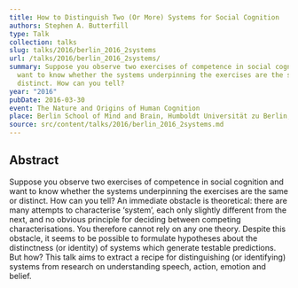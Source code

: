 ```yaml
---
title: How to Distinguish Two (Or More) Systems for Social Cognition
authors: Stephen A. Butterfill
type: Talk
collection: talks
slug: talks/2016/berlin_2016_2systems
url: /talks/2016/berlin_2016_2systems/
summary: Suppose you observe two exercises of competence in social cognition and
  want to know whether the systems underpinning the exercises are the same or
  distinct. How can you tell?
year: "2016"
pubDate: 2016-03-30
event: The Nature and Origins of Human Cognition
place: Berlin School of Mind and Brain, Humboldt Universität zu Berlin, Germany
source: src/content/talks/2016/berlin_2016_2systems.md
---
```


## Abstract

Suppose you observe two exercises of competence in social cognition and want to know 
whether the systems underpinning the exercises are the same or distinct.  How can you tell?  An immediate obstacle is theoretical: there are many attempts to characterise ‘system’, each only slightly different from the next, and no obvious principle for deciding between competing characterisations.  You therefore cannot rely on any one theory.  Despite this obstacle, it seems to be possible to formulate hypotheses about the distinctness (or identity) of systems which generate testable predictions.  But how?  This talk aims to extract a recipe for distinguishing (or identifying) systems from research on understanding speech, action, emotion and belief.
